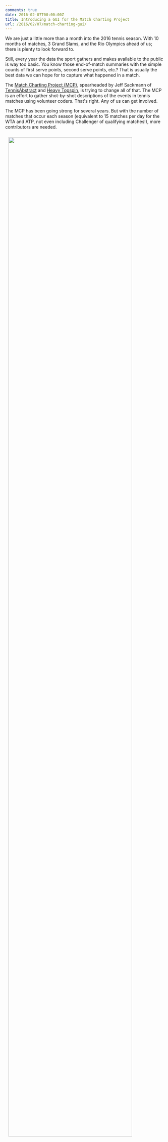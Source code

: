 ```yaml
---
comments: true
date: 2016-02-07T00:00:00Z
title: Introducing a GUI for the Match Charting Project
url: /2016/02/07/match-charting-gui/
---
```


We are just a little more than a month into the 2016 tennis season. With 10 months of matches, 3 Grand Slams, and the Rio Olympics ahead of us; there is plenty to look forward to. 

Still, every year the data the sport gathers and makes available to the public is way too basic. You know those end-of-match summaries with the simple counts of first serve points, second serve points, etc.? That is usually the best data we can hope for to capture what happened in a match.

The [Match Charting Project (MCP)](http://www.tennisabstract.com/blog/2013/11/26/the-match-charting-project/), spearheaded by Jeff Sackmann of [TennisAbstract](http://www.tennisabstract.com/) and [Heavy Topspin](http://heavytopspin.com/), is trying to change all of that. The MCP is an effort to gather shot-by-shot descriptions of the events in tennis matches using volunteer coders. That's right. Any of us can get involved.

The MCP has been going strong for several years. But with the number of matches that occur each season (equivalent to 15 matches per day for the WTA and ATP, not even including Challenger of qualifying matches!), more contributors are needed.

<div style="float:center;padding:2%;"><a href="https://skovalchik.shinyapps.io/ChartingGUI"><img src="/assets/mcp_gui.png" width="90%"/><p style="font-size:14px;">Caption: Snapshot of GUI for the MCP</p></a></div>

Now comes a confession...I tried charting a number of times when I first heard about the project. But I just couldn't do it. 

I felt with enough practice I would eventually, like with a new language, have a breakthrough. At the same time, I figured I could start charting much more quickly if I had a tool that could do the coding for me&mdash; an interpreter, in effect. So I built something that worked for (impatient) me and was able to chart 2 matches fairly quickly. You can read more about how the GUI works under the [`Getting Started' tab](https://skovalchik.shinyapps.io/ChartingGUI).

I still have a long way to go before reaching supercontributor status, but this experience made me think that others might find this tool useful for charting too. So I have made a public version you can [find here](https://skovalchik.shinyapps.io/ChartingGUI). This is a simple point-and-click interface that is intended for people who haven't charted a match yet but would like to without having to learn the code. In this way, the goal is to complement the tool Jeff Sackmann has already created, which can be used to chart much more quickly once one knows `the code' but has a steeper learning curve. My hope is that the GUI can be an entryway to charting with the code; or a tool to help those (like myself), who might have otherwise needed a lot of time to contribute, to start contributing right away.

I have also made the source code for the [app available on Github](https://github.com/skoval/ChartingGUI). There are a lot of improvements that could be added. Since I have reached the limit of my Web development skills, I am hoping that some bright developers out there will work some wonders with this concept.

I'll continue to maintain the current version, and your feedback is welcome.




